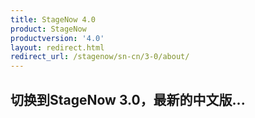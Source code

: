 ```yaml
---
title: StageNow 4.0
product: StageNow
productversion: '4.0'
layout: redirect.html
redirect_url: /stagenow/sn-cn/3-0/about/
---
```


## 切换到StageNow 3.0，最新的中文版...